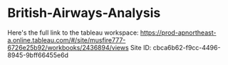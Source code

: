 # British-Airways-Analysis
Here's the full link to the tableau workspace: https://prod-apnortheast-a.online.tableau.com/#/site/musfire777-6726e25b92/workbooks/2436894/views
Site ID: cbca6b62-f9cc-4496-8945-9bff66455e6d
